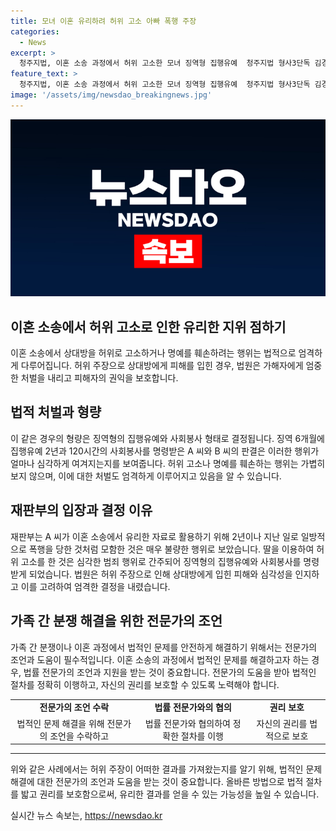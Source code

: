 ```yaml
---
title: 모녀 이혼 유리하려 허위 고소 아빠 폭행 주장
categories:
  - News
excerpt: >
  청주지법, 이혼 소송 과정에서 허위 고소한 모녀 징역형 집행유예  청주지법 형사3단독 김경찬 부장판사는 A 씨와 B 씨에게 무고 혐의로 각각 징역 6개월에 집행유예 2년을 선고하고 120시간의 사회봉사를 명령. A 씨는 이혼 소송에서 남편을 상대로 딸을 이용해 허위 고소를 시도했으나, 반전된 녹음파일로 사실이 확인됨. 재판부는 이를 모함한 것은 매우 불량하다고 판결.
feature_text: >
  청주지법, 이혼 소송 과정에서 허위 고소한 모녀 징역형 집행유예  청주지법 형사3단독 김경찬 부장판사는 A 씨와 B 씨에게 무고 혐의로 각각 징역 6개월에 집행유예 2년을 선고하고 120시간의 사회봉사를 명령. A 씨는 이혼 소송에서 남편을 상대로 딸을 이용해 허위 고소를 시도했으나, 반전된 녹음파일로 사실이 확인됨. 재판부는 이를 모함한 것은 매우 불량하다고 판결.
image: '/assets/img/newsdao_breakingnews.jpg'
---
```


<p><img src="/assets/img/newsdao_breakingnews.jpg" alt="implanttips 속보" /></p>

<h2 data-ke-size="size26">이혼 소송에서 허위 고소로 인한 유리한 지위 점하기</h2>

<p data-ke-size="size16">이혼 소송에서 상대방을 허위로 고소하거나 명예를 훼손하려는 행위는 법적으로 엄격하게 다루어집니다. 허위 주장으로 상대방에게 피해를 입힌 경우, 법원은 가해자에게 엄중한 처벌을 내리고 피해자의 권익을 보호합니다.</p>

<h2 data-ke-size="size24">법적 처벌과 형량</h2>

<p data-ke-size="size16">이 같은 경우의 형량은 징역형의 집행유예와 사회봉사 형태로 결정됩니다. 징역 6개월에 집행유예 2년과 120시간의 사회봉사를 명령받은 A 씨와 B 씨의 판결은 이러한 행위가 얼마나 심각하게 여겨지는지를 보여줍니다. 허위 고소나 명예를 훼손하는 행위는 가볍히 보지 않으며, 이에 대한 처벌도 엄격하게 이루어지고 있음을 알 수 있습니다.</p>

<h2 data-ke-size="size24">재판부의 입장과 결정 이유</h2>

<p data-ke-size="size16">재판부는 A 씨가 이혼 소송에서 유리한 자료로 활용하기 위해 2년이나 지난 일로 일방적으로 폭행을 당한 것처럼 모함한 것은 매우 불량한 행위로 보았습니다. 딸을 이용하여 허위 고소를 한 것은 심각한 범죄 행위로 간주되어 징역형의 집행유예와 사회봉사를 명령받게 되었습니다. 법원은 허위 주장으로 인해 상대방에게 입힌 피해와 심각성을 인지하고 이를 고려하여 엄격한 결정을 내렸습니다.</p>

<h2 data-ke-size="size24">가족 간 분쟁 해결을 위한 전문가의 조언</h2>

<p data-ke-size="size16">가족 간 분쟁이나 이혼 과정에서 법적인 문제를 안전하게 해결하기 위해서는 전문가의 조언과 도움이 필수적입니다. 이혼 소송의 과정에서 법적인 문제를 해결하고자 하는 경우, 법률 전문가의 조언과 지원을 받는 것이 중요합니다. 전문가의 도움을 받아 법적인 절차를 정확히 이행하고, 자신의 권리를 보호할 수 있도록 노력해야 합니다.</p>

<table>
    <tr>
        <td style="text-align: center; height: 17px;"><b>전문가의 조언 수락</b></td>
        <td style="text-align: center; height: 17px;"><b>법률 전문가와의 협의</b></td>
        <td style="text-align: center; height: 17px;"><b>권리 보호</b></td>
    </tr>
    <tr>
        <td style="text-align: center;">법적인 문제 해결을 위해 전문가의 조언을 수락하고</td>
        <td style="text-align: center;">법률 전문가와 협의하여 정확한 절차를 이행</td>
        <td style="text-align: center;">자신의 권리를 법적으로 보호</td>
    </tr>
</table>

<hr>

<p data-ke-size="size16">위와 같은 사례에서는 허위 주장이 어떠한 결과를 가져왔는지를 알기 위해, 법적인 문제해결에 대한 전문가의 조언과 도움을 받는 것이 중요합니다. 올바른 방법으로 법적 절차를 밟고 권리를 보호함으로써, 유리한 결과를 얻을 수 있는 가능성을 높일 수 있습니다.</p>
실시간 뉴스 속보는, <a href="https://newsdao.kr" rel="dofollow">https://newsdao.kr</a>



